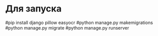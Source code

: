 # Для запуска
#pip install django pillow easyocr
#python manage.py makemigrations
#python manage.py migrate
#python manage.py runserver
